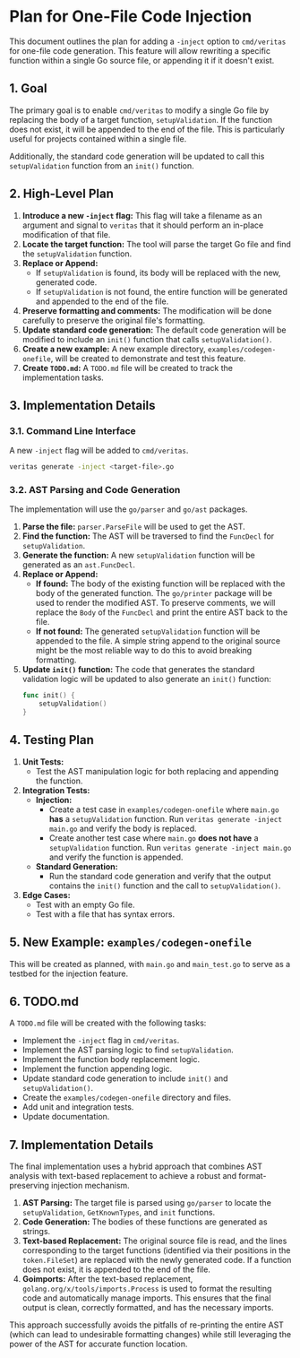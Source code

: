 # Plan for One-File Code Injection

This document outlines the plan for adding a `-inject` option to `cmd/veritas` for one-file code generation. This feature will allow rewriting a specific function within a single Go source file, or appending it if it doesn't exist.

## 1. Goal

The primary goal is to enable `cmd/veritas` to modify a single Go file by replacing the body of a target function, `setupValidation`. If the function does not exist, it will be appended to the end of the file. This is particularly useful for projects contained within a single file.

Additionally, the standard code generation will be updated to call this `setupValidation` function from an `init()` function.

## 2. High-Level Plan

1.  **Introduce a new `-inject` flag:** This flag will take a filename as an argument and signal to `veritas` that it should perform an in-place modification of that file.
2.  **Locate the target function:** The tool will parse the target Go file and find the `setupValidation` function.
3.  **Replace or Append:**
    *   If `setupValidation` is found, its body will be replaced with the new, generated code.
    *   If `setupValidation` is not found, the entire function will be generated and appended to the end of the file.
4.  **Preserve formatting and comments:** The modification will be done carefully to preserve the original file's formatting.
5.  **Update standard code generation:** The default code generation will be modified to include an `init()` function that calls `setupValidation()`.
6.  **Create a new example:** A new example directory, `examples/codegen-onefile`, will be created to demonstrate and test this feature.
7.  **Create `TODO.md`:** A `TODO.md` file will be created to track the implementation tasks.

## 3. Implementation Details

### 3.1. Command Line Interface

A new `-inject` flag will be added to `cmd/veritas`.

```bash
veritas generate -inject <target-file>.go
```

### 3.2. AST Parsing and Code Generation

The implementation will use the `go/parser` and `go/ast` packages.

1.  **Parse the file:** `parser.ParseFile` will be used to get the AST.
2.  **Find the function:** The AST will be traversed to find the `FuncDecl` for `setupValidation`.
3.  **Generate the function:** A new `setupValidation` function will be generated as an `ast.FuncDecl`.
4.  **Replace or Append:**
    *   **If found:** The body of the existing function will be replaced with the body of the generated function. The `go/printer` package will be used to render the modified AST. To preserve comments, we will replace the `Body` of the `FuncDecl` and print the entire AST back to the file.
    *   **If not found:** The generated `setupValidation` function will be appended to the file. A simple string append to the original source might be the most reliable way to do this to avoid breaking formatting.
5.  **Update `init()` function:** The code that generates the standard validation logic will be updated to also generate an `init()` function:
    ```go
    func init() {
        setupValidation()
    }
    ```

## 4. Testing Plan

1.  **Unit Tests:**
    *   Test the AST manipulation logic for both replacing and appending the function.
2.  **Integration Tests:**
    *   **Injection:**
        *   Create a test case in `examples/codegen-onefile` where `main.go` **has** a `setupValidation` function. Run `veritas generate -inject main.go` and verify the body is replaced.
        *   Create another test case where `main.go` **does not have** a `setupValidation` function. Run `veritas generate -inject main.go` and verify the function is appended.
    *   **Standard Generation:**
        *   Run the standard code generation and verify that the output contains the `init()` function and the call to `setupValidation()`.
3.  **Edge Cases:**
    *   Test with an empty Go file.
    *   Test with a file that has syntax errors.

## 5. New Example: `examples/codegen-onefile`

This will be created as planned, with `main.go` and `main_test.go` to serve as a testbed for the injection feature.

## 6. TODO.md

A `TODO.md` file will be created with the following tasks:

*   Implement the `-inject` flag in `cmd/veritas`.
*   Implement the AST parsing logic to find `setupValidation`.
*   Implement the function body replacement logic.
*   Implement the function appending logic.
*   Update standard code generation to include `init()` and `setupValidation()`.
*   Create the `examples/codegen-onefile` directory and files.
*   Add unit and integration tests.
*   Update documentation.

## 7. Implementation Details

The final implementation uses a hybrid approach that combines AST analysis with text-based replacement to achieve a robust and format-preserving injection mechanism.

1.  **AST Parsing:** The target file is parsed using `go/parser` to locate the `setupValidation`, `GetKnownTypes`, and `init` functions.
2.  **Code Generation:** The bodies of these functions are generated as strings.
3.  **Text-based Replacement:** The original source file is read, and the lines corresponding to the target functions (identified via their positions in the `token.FileSet`) are replaced with the newly generated code. If a function does not exist, it is appended to the end of the file.
4.  **Goimports:** After the text-based replacement, `golang.org/x/tools/imports.Process` is used to format the resulting code and automatically manage imports. This ensures that the final output is clean, correctly formatted, and has the necessary imports.

This approach successfully avoids the pitfalls of re-printing the entire AST (which can lead to undesirable formatting changes) while still leveraging the power of the AST for accurate function location.
